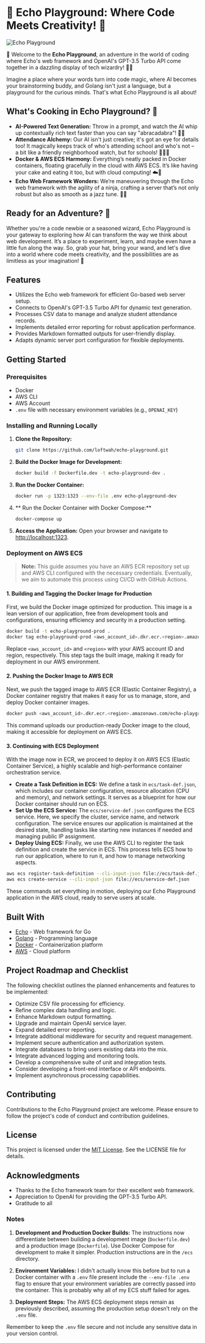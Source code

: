 # 🚀 Echo Playground: Where Code Meets Creativity! 🌟

![Echo Playground](https://github.com/loftwah/echo-playground/assets/19922556/a85c1e83-acd9-4c0d-a960-fd0260b3bbcb)

🎉 Welcome to the **Echo Playground**, an adventure in the world of coding where Echo's web framework and OpenAI's GPT-3.5 Turbo API come together in a dazzling display of tech wizardry! 🧙‍♂️

Imagine a place where your words turn into code magic, where AI becomes your brainstorming buddy, and Golang isn't just a language, but a playground for the curious minds. That's what Echo Playground is all about!

## What's Cooking in Echo Playground? 🍳

* **AI-Powered Text Generation:** Throw in a prompt, and watch the AI whip up contextually rich text faster than you can say "abracadabra"! 📜✨
* **Attendance Alchemy:** Our AI isn't just creative; it's got an eye for details too! It magically keeps track of who's attending school and who's not – a bit like a friendly neighborhood watch, but for schools! 🕵️‍♂️🏫
* **Docker & AWS ECS Harmony:** Everything’s neatly packed in Docker containers, floating gracefully in the cloud with AWS ECS. It’s like having your cake and eating it too, but with cloud computing! ☁️🍰
* **Echo Web Framework Wonders:** We’re maneuvering through the Echo web framework with the agility of a ninja, crafting a server that’s not only robust but also as smooth as a jazz tune. 🎷🥋

## Ready for an Adventure? 🚀

Whether you're a code newbie or a seasoned wizard, Echo Playground is your gateway to exploring how AI can transform the way we think about web development. It’s a place to experiment, learn, and maybe even have a little fun along the way. So, grab your hat, bring your wand, and let's dive into a world where code meets creativity, and the possibilities are as limitless as your imagination! 🌈

## Features

- Utilizes the Echo web framework for efficient Go-based web server setup.
- Connects to OpenAI's GPT-3.5 Turbo API for dynamic text generation.
- Processes CSV data to manage and analyze student attendance records.
- Implements detailed error reporting for robust application performance.
- Provides Markdown formatted outputs for user-friendly display.
- Adapts dynamic server port configuration for flexible deployments.

## Getting Started

### Prerequisites

- Docker
- AWS CLI
- AWS Account
- `.env` file with necessary environment variables (e.g., `OPENAI_KEY`)

### Installing and Running Locally

1. **Clone the Repository:**

   ```bash
   git clone https://github.com/loftwah/echo-playground.git
   ```

2. **Build the Docker Image for Development:**

   ```bash
   docker build -f Dockerfile.dev -t echo-playground-dev .
   ```

3. **Run the Docker Container:**

   ```bash
   docker run -p 1323:1323 --env-file .env echo-playground-dev
   ```

4. ** Run the Docker Container with Docker Compose:**

   ```bash
   docker-compose up
   ```

5. **Access the Application:** Open your browser and navigate to <http://localhost:1323>.

### Deployment on AWS ECS

> **Note:** This guide assumes you have an AWS ECR repository set up and AWS CLI configured with the necessary credentials. Eventually, we aim to automate this process using CI/CD with GitHub Actions.

#### 1. **Building and Tagging the Docker Image for Production**

First, we build the Docker image optimized for production. This image is a lean version of our application, free from development tools and configurations, ensuring efficiency and security in a production setting.

```bash
docker build -t echo-playground-prod .
docker tag echo-playground-prod <aws_account_id>.dkr.ecr.<region>.amazonaws.com/echo-playground-prod:latest
```

Replace `<aws_account_id>` and `<region>` with your AWS account ID and region, respectively. This step tags the built image, making it ready for deployment in our AWS environment.

#### 2. **Pushing the Docker Image to AWS ECR**

Next, we push the tagged image to AWS ECR (Elastic Container Registry), a Docker container registry that makes it easy for us to manage, store, and deploy Docker container images.

```bash
docker push <aws_account_id>.dkr.ecr.<region>.amazonaws.com/echo-playground-prod:latest
```

This command uploads our production-ready Docker image to the cloud, making it accessible for deployment on AWS ECS.

#### 3. **Continuing with ECS Deployment**

With the image now in ECR, we proceed to deploy it on AWS ECS (Elastic Container Service), a highly scalable and high-performance container orchestration service.

* **Create a Task Definition in ECS:** We define a task in `ecs/task-def.json`, which includes our container configuration, resource allocation (CPU and memory), and network settings. It serves as a blueprint for how our Docker container should run on ECS.
* **Set Up the ECS Service:** The `ecs/service-def.json` configures the ECS service. Here, we specify the cluster, service name, and network configuration. The service ensures our application is maintained at the desired state, handling tasks like starting new instances if needed and managing public IP assignment.
* **Deploy Using ECS:** Finally, we use the AWS CLI to register the task definition and create the service in ECS. This process tells ECS how to run our application, where to run it, and how to manage networking aspects.

```bash
aws ecs register-task-definition --cli-input-json file://ecs/task-def.json
aws ecs create-service --cli-input-json file://ecs/service-def.json
```

These commands set everything in motion, deploying our Echo Playground application in the AWS cloud, ready to serve users at scale.

## Built With

- [Echo](https://echo.labstack.com/) - Web framework for Go
- [Golang](https://golang.org/) - Programming language
- [Docker](https://www.docker.com/) - Containerization platform
- [AWS](https://aws.amazon.com/) - Cloud platform

## Project Roadmap and Checklist

The following checklist outlines the planned enhancements and features to be implemented:

- Optimize CSV file processing for efficiency.
- Refine complex data handling and logic.
- Enhance Markdown output formatting.
- Upgrade and maintain OpenAI service layer.
- Expand detailed error reporting.
- Integrate additional middleware for security and request management.
- Implement secure authentication and authorization system.
- Integrate databases to bring users existing data into the mix.
- Integrate advanced logging and monitoring tools.
- Develop a comprehensive suite of unit and integration tests.
- Consider developing a front-end interface or API endpoints.
- Implement asynchronous processing capabilities.

## Contributing

Contributions to the Echo Playground project are welcome. Please ensure to follow the project's code of conduct and contribution guidelines.

## License

This project is licensed under the [MIT License](LICENSE). See the LICENSE file for details.

## Acknowledgments

- Thanks to the Echo framework team for their excellent web framework.
- Appreciation to OpenAI for providing the GPT-3.5 Turbo API.
- Gratitude to all

### Notes

1. **Development and Production Docker Builds:** The instructions now differentiate between building a development image (`Dockerfile.dev`) and a production image (`Dockerfile`). Use Docker Compose for development to make it simpler. Production instructions are in the `/ecs` directory.

2. **Environment Variables:** I didn't actually know this before but to run a Docker container with a `.env` file present include the `--env-file .env` flag to ensure that your environment variables are correctly passed into the container. This is probably why all of my ECS stuff failed for ages.

3. **Deployment Steps:** The AWS ECS deployment steps remain as previously described, assuming the production setup doesn’t rely on the `.env` file.

Remember to keep the `.env` file secure and not include any sensitive data in your version control.
